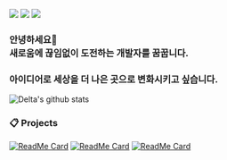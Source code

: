 <p>
  <a href="https://icecream0910.github.io" target="_blank"><img src="https://img.shields.io/badge/Pages-DD0B78?style=flat-square&logo=About.me&logoColor=white"/></a>
  <a href="https://icecream0910.github.io/blog" target="_blank"><img src="https://img.shields.io/badge/Blog-1DA1F2?style=flat-square&logo=GitHub%20Sponsors&logoColor=white"/></a>
  <a href="mailto:icecream2370@kakao.com" target="_blank"><img src="https://img.shields.io/badge/icecream2370@kakao.com-EA4335?style=flat-square&logo=Gmail&logoColor=white"/></a>
</p>

### 안녕하세요👋&nbsp;</br>새로움에 끊임없이 도전하는 개발자를 꿈꿉니다.</br>
### 아이디어로 세상을 더 나은 곳으로 변화시키고 싶습니다.
  
![Delta's github stats](https://github-readme-stats.vercel.app/api?username=IceCream0910&count_private=true&show_icons=true)

### 📋 Projects
[![ReadMe Card](https://github-readme-stats.vercel.app/api/pin/?username=IceCream0910&repo=coronacoc)](https://github.com/IceCream0910/coronacoc)
[![ReadMe Card](https://github-readme-stats.vercel.app/api/pin/?username=IceCream0910&repo=coronacoc-api)](https://github.com/IceCream0910/coronacoc-api)
[![ReadMe Card](https://github-readme-stats.vercel.app/api/pin/?username=IceCream0910&repo=sungil-meal-app)](https://github.com/IceCream0910/sungil-meal-app)

